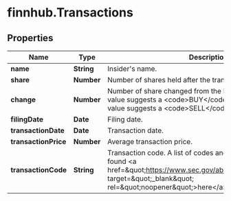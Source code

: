 # finnhub.Transactions

## Properties

Name | Type | Description | Notes
------------ | ------------- | ------------- | -------------
**name** | **String** | Insider&#39;s name. | [optional] 
**share** | **Number** | Number of shares held after the transaction. | [optional] 
**change** | **Number** | Number of share changed from the last period. A positive value suggests a &lt;code&gt;BUY&lt;/code&gt; transaction. A negative value suggests a &lt;code&gt;SELL&lt;/code&gt; transaction. | [optional] 
**filingDate** | **Date** | Filing date. | [optional] 
**transactionDate** | **Date** | Transaction date. | [optional] 
**transactionPrice** | **Number** | Average transaction price. | [optional] 
**transactionCode** | **String** | Transaction code. A list of codes and their meanings can be found &lt;a href&#x3D;\&quot;https://www.sec.gov/about/forms/form4data.pdf\&quot; target&#x3D;\&quot;_blank\&quot; rel&#x3D;\&quot;noopener\&quot;&gt;here&lt;/a&gt;. | [optional] 


